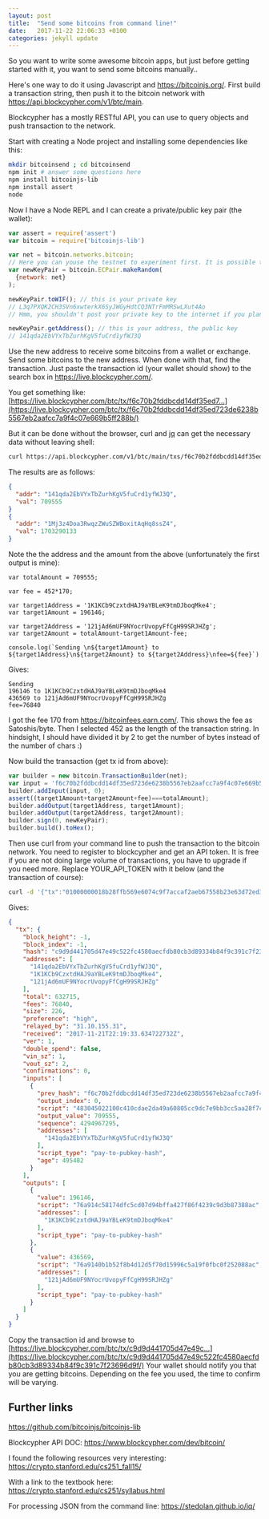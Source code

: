 ```yaml
---
layout: post
title:  "Send some bitcoins from command line!"
date:   2017-11-22 22:06:33 +0100
categories: jekyll update
---
```

So you want to write some awesome bitcoin apps, but just before getting started with it, you want to send some bitcoins manually..

Here's one way to do it using Javascript and <https://bitcoinjs.org/>. First build a transaction string, then push it to the bitcoin network with <https://api.blockcypher.com/v1/btc/main>.

Blockcypher has a mostly RESTful API, you can use to query objects and push transaction to the network.

Start with creating a Node project and installing some dependencies like this:
```bash
mkdir bitcoinsend ; cd bitcoinsend
npm init # answer some questions here
npm install bitcoinjs-lib
npm install assert
node
```
Now I have a Node REPL and I can create a private/public key pair (the wallet):
```javascript
var assert = require('assert')
var bitcoin = require('bitcoinjs-lib')

var net = bitcoin.networks.bitcoin;
// Here you can youse the testnet to experiment first. It is possible to get tBTCs (test bitcoins) to get started.
var newKeyPair = bitcoin.ECPair.makeRandom(
  {network: net}
);

newKeyPair.toWIF(); // this is your private key
// L3q7PXQK2CH3SVn6xwterkX6SyJWGyHdtCQ3NTrFmMRSwLXut4Ao
// Hmm, you shouldn't post your private key to the internet if you plan to store a lot of bitcoins here...

newKeyPair.getAddress(); // this is your address, the public key
// 141qda2EbVYxTbZurhKgV5fuCrd1yfWJ3Q
```

Use the new address to receive some bitcoins from a wallet or exchange. Send some bitcoins to the new address. When done with that, find the transaction. Just paste the transaction id (your wallet should show) to the search box in <https://live.blockcypher.com/>.

You get something like: [https://live.blockcypher.com/btc/tx/f6c70b2fddbcdd14df35ed7...](https://live.blockcypher.com/btc/tx/f6c70b2fddbcdd14df35ed723de6238b5567eb2aafcc7a9f4c07e669b5ff288b/)

But it can be done without the browser, curl and [jq](https://stedolan.github.io/jq/) can get the necessary data without leaving shell:
```bash
curl https://api.blockcypher.com/v1/btc/main/txs/f6c70b2fddbcdd14df35ed723de6238b5567eb2aafcc7a9f4c07e669b5ff288b | jq '.outputs[] | {addr: .addresses[0], val: .value}'
```
The results are as follows:
```json
{
  "addr": "141qda2EbVYxTbZurhKgV5fuCrd1yfWJ3Q",
  "val": 709555
}
{
  "addr": "1Mj3z4Doa3RwqzZWuSZWBoxitAqHq8ssZ4",
  "val": 1703290133
}
```

Note the the address and the amount from the above (unfortunately the first output is mine):
```
var totalAmount = 709555;

var fee = 452*170;

var target1Address = '1K1KCb9CzxtdHAJ9aYBLeK9tmDJboqMke4';
var target1Amount = 196146;

var target2Address = '121jAd6mUF9NYocrUvopyFfCgH99SRJHZg';
var target2Amount = totalAmount-target1Amount-fee;

console.log(`Sending \n${target1Amount} to ${target1Address}\n${target2Amount} to ${target2Address}\nfee=${fee}`)
```
Gives:
```
Sending
196146 to 1K1KCb9CzxtdHAJ9aYBLeK9tmDJboqMke4
436569 to 121jAd6mUF9NYocrUvopyFfCgH99SRJHZg
fee=76840
```

I got the fee 170 from <https://bitcoinfees.earn.com/>. This shows the fee as Satoshis/byte. Then I selected 452 as the length of the transaction string. In hindsight, I should have divided it by 2 to get the number of bytes instead of the number of chars :)

Now build the transaction (get tx id from above):

```javascript
var builder = new bitcoin.TransactionBuilder(net);
var input = 'f6c70b2fddbcdd14df35ed723de6238b5567eb2aafcc7a9f4c07e669b5ff288b';
builder.addInput(input, 0);
assert((target1Amount+target2Amount+fee)===totalAmount);
builder.addOutput(target1Address, target1Amount);
builder.addOutput(target2Address, target2Amount);
builder.sign(0, newKeyPair);
builder.build().toHex();
```
Then use curl from your command line to push the transaction to the bitcoin network. You need to register to blockcypher and get an API token. It is free if you are not doing large volume of transactions, you have to upgrade if you need more. Replace YOUR_API_TOKEN with it below (and the transaction of course):
```bash
curl -d '{"tx":"01000000018b28ffb569e6074c9f7accaf2aeb67558b23e63d72ed35df14ddbcdd2f0bc7f6000000006b483045022100c410cdae2da49a60805cc9dc7e9bb3cc5aa28f7c0cb8db4b97d7710a09f4dbee02206705bc633bca1043c83f57b269fa5d012a37d6dd0018ed13daff9b9369db104d01210238c3ba35dc612c862d331e0945d652ccb8d02caca67bd04a4ee13d3a28e06fa5ffffffff0232fe0200000000001976a914c58174dfc5cd07d94bffa427f86f4239c9d3b87388ac59a90600000000001976a9140b1b52f8b4d12d5f70d15996c5a19f0fbc0f252088ac00000000"}' https://api.blockcypher.com/v1/btc/main/txs/push?token=YOUR_API_TOKEN
```
Gives:
```json
{
  "tx": {
    "block_height": -1,
    "block_index": -1,
    "hash": "c9d9d441705d47e49c522fc4580aecfdb80cb3d89334b84f9c391c7f23696d9f",
    "addresses": [
      "141qda2EbVYxTbZurhKgV5fuCrd1yfWJ3Q",
      "1K1KCb9CzxtdHAJ9aYBLeK9tmDJboqMke4",
      "121jAd6mUF9NYocrUvopyFfCgH99SRJHZg"
    ],
    "total": 632715,
    "fees": 76840,
    "size": 226,
    "preference": "high",
    "relayed_by": "31.10.155.31",
    "received": "2017-11-21T22:19:33.634722732Z",
    "ver": 1,
    "double_spend": false,
    "vin_sz": 1,
    "vout_sz": 2,
    "confirmations": 0,
    "inputs": [
      {
        "prev_hash": "f6c70b2fddbcdd14df35ed723de6238b5567eb2aafcc7a9f4c07e669b5ff288b",
        "output_index": 0,
        "script": "483045022100c410cdae2da49a60805cc9dc7e9bb3cc5aa28f7c0cb8db4b97d7710a09f4dbee02206705bc633bca1043c83f57b269fa5d012a37d6dd0018ed13daff9b9369db104d01210238c3ba35dc612c862d331e0945d652ccb8d02caca67bd04a4ee13d3a28e06fa5",
        "output_value": 709555,
        "sequence": 4294967295,
        "addresses": [
          "141qda2EbVYxTbZurhKgV5fuCrd1yfWJ3Q"
        ],
        "script_type": "pay-to-pubkey-hash",
        "age": 495482
      }
    ],
    "outputs": [
      {
        "value": 196146,
        "script": "76a914c58174dfc5cd07d94bffa427f86f4239c9d3b87388ac",
        "addresses": [
          "1K1KCb9CzxtdHAJ9aYBLeK9tmDJboqMke4"
        ],
        "script_type": "pay-to-pubkey-hash"
      },
      {
        "value": 436569,
        "script": "76a9140b1b52f8b4d12d5f70d15996c5a19f0fbc0f252088ac",
        "addresses": [
          "121jAd6mUF9NYocrUvopyFfCgH99SRJHZg"
        ],
        "script_type": "pay-to-pubkey-hash"
      }
    ]
  }
}
```
Copy the transaction id and browse to
[https://live.blockcypher.com/btc/tx/c9d9d441705d47e49c...](https://live.blockcypher.com/btc/tx/c9d9d441705d47e49c522fc4580aecfdb80cb3d89334b84f9c391c7f23696d9f/)
Your wallet should notify you that you are getting bitcoins. Depending on the fee you used, the time to confirm will be varying.

## Further links

<https://github.com/bitcoinjs/bitcoinjs-lib>

Blockcypher API DOC: <https://www.blockcypher.com/dev/bitcoin/>

I found the following resources very interesting:
<https://crypto.stanford.edu/cs251_fall15/>

With a link to the textbook here: <https://crypto.stanford.edu/cs251/syllabus.html>

For processing JSON from the command line:
<https://stedolan.github.io/jq/>
